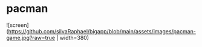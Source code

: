 # pacman

![screen](https://github.com/silvaRaphael/bigapp/blob/main/assets/images/pacman-game.jpg?raw=true | width=380)
